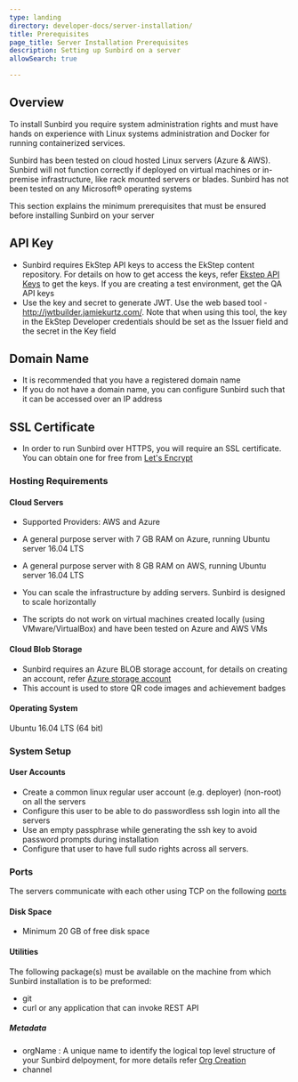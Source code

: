 ```yaml
---
type: landing
directory: developer-docs/server-installation/
title: Prerequisites
page_title: Server Installation Prerequisites
description: Setting up Sunbird on a server
allowSearch: true

---
```


## Overview

To install Sunbird you require system administration rights and must have hands on experience with Linux systems administration and Docker for running containerized services.

Sunbird has been tested on cloud hosted Linux servers (Azure & AWS). Sunbird will not function correctly if deployed on virtual machines or in-premise infrastructure, like rack mounted servers or blades. Sunbird has not been tested on any Microsoft® operating systems

This section explains the minimum prerequisites that must be ensured before installing Sunbird on your server

## API Key

* Sunbird requires EkStep API keys to access the EkStep content repository. For details on how to get access the keys, refer <a href="http://www.sunbird.org/developer-docs/server_installation/ekstep_keys" target="_blank">Ekstep API Keys</a> to get the keys. If you are creating a test environment, get the QA API keys
* Use the key and secret to generate JWT.  Use the web based tool - http://jwtbuilder.jamiekurtz.com/. Note that when using this tool, the key in the EkStep Developer credentials should be set as the Issuer field and the secret in the Key field

## Domain Name

* It is recommended that you have a registered domain name 
* If you do not have a domain name, you can configure Sunbird such that it can be accessed over an IP address

## SSL Certificate

* In order to run Sunbird over HTTPS, you will require an SSL certificate. You can obtain one for free from <a href="https://letsencrypt.org/" target="_blank">Let's Encrypt</a> 

### Hosting Requirements

#### Cloud Servers

* Supported Providers: AWS and Azure

* A general purpose server with 7 GB RAM on Azure, running Ubuntu server 16.04 LTS
* A general purpose server with 8 GB RAM on AWS, running Ubuntu server 16.04 LTS
* You can scale the infrastructure by adding servers. Sunbird is designed to scale horizontally
* The scripts do not work on virtual machines created locally (using VMware/VirtualBox) and have been tested on Azure and AWS VMs

#### Cloud Blob Storage
* Sunbird requires an Azure BLOB storage account, for details on creating an account, refer <a href="https://docs.microsoft.com/en-us/azure/storage/common/storage-create-storage-account" target="_blank">Azure storage account</a> 
* This account is used to store QR code images and achievement badges

#### Operating System
Ubuntu 16.04 LTS (64 bit)

### System Setup

#### User Accounts
* Create a common linux regular user account (e.g. deployer) (non-root) on all the servers
* Configure this user to be able to do passwordless ssh login into all the servers
* Use an empty passphrase while generating the ssh key to avoid password prompts during installation
* Configure that user to have full sudo rights across all servers.

### Ports
The servers communicate with each other using TCP on the following [ports](developer-docs/installation/server_installation/#mapping-ports) 

#### Disk Space
* Minimum 20 GB of free disk space

#### Utilities
The following package(s) must be available on the machine from which Sunbird installation is to be preformed:
* git
* curl or any application that can invoke REST API 

##### Metadata
* orgName : A unique name to identify the logical top level structure of your Sunbird delpoyment, for more details refer <a href="https://http://www.sunbird.org/developer-docs/singlesignon/org_user_creation_sso/" target="_blank">Org Creation</a> 
* channel